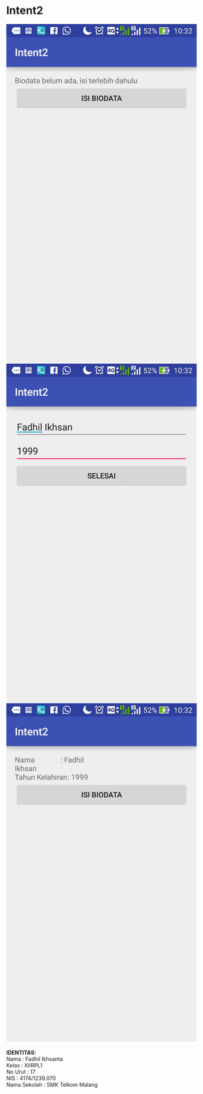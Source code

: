 # Intent2
![Gambar1](https://raw.githubusercontent.com/Ikhsannotes/Intent2/master/Screenshot_2016-10-07-10-32-24.jpg)
![Gambar1](https://raw.githubusercontent.com/Ikhsannotes/Intent2/master/Screenshot_2016-10-07-10-32-35.jpg)
![Gambar1](https://raw.githubusercontent.com/Ikhsannotes/Intent2/master/Screenshot_2016-10-07-10-32-40.jpg)
<br><br>**IDENTITAS:**<br>
Nama          : Fadhil Ikhsanta<br> 
Kelas         : XIIRPL1<br> 
No Urut       : 17 <br> 
NIS           : 4174/1239.070<br> 
Nama Sekolah  : SMK Telkom Malang
